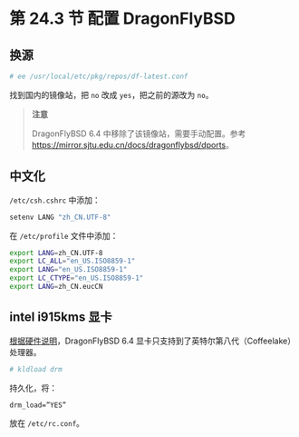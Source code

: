 # 第 24.3 节 配置 DragonFlyBSD 

## 换源

```sh
# ee /usr/local/etc/pkg/repos/df-latest.conf
```

找到国内的镜像站，把 `no` 改成 `yes`，把之前的源改为 `no`。

>**注意**
>
>DragonFlyBSD 6.4 中移除了该镜像站，需要手动配置。参考 <https://mirror.sjtu.edu.cn/docs/dragonflybsd/dports>。

## 中文化

`/etc/csh.cshrc` 中添加：

```sh
setenv LANG "zh_CN.UTF-8"
```

在 `/etc/profile` 文件中添加：

```sh
export LANG=zh_CN.UTF-8
export LC_ALL="en_US.ISO8859-1"
export LANG="en_US.ISO8859-1"
export LC_CTYPE="en_US.ISO8859-1"
export LANG=zh_CN.eucCN
```

## intel i915kms 显卡

[根据硬件说明](https://www.dragonflybsd.org/docs/supportedhardware)，DragonFlyBSD 6.4 显卡只支持到了英特尔第八代（Coffeelake）处理器。

```sh
# kldload drm
```

持久化，将：

```
drm_load=”YES”
```

放在 `/etc/rc.conf`。

